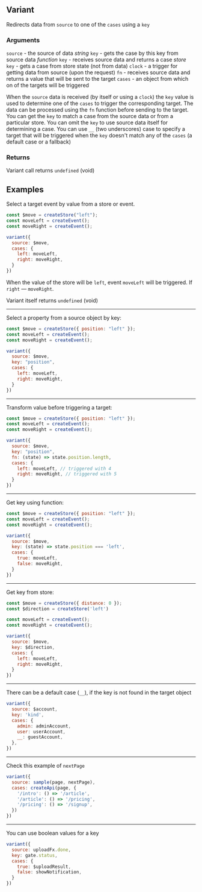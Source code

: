 ## Variant

Redirects data from `source` to one of the `cases` using a `key`

### Arguments

`source` - the source of data
*string* `key` - gets the case by this key from source data
*function* `key` - receives source data and returns a case
*store* `key` - gets a case from store state (not from data)
`clock` - a trigger for getting data from source (upon the request)
`fn` - receives source data and returns a value that will be sent to the target
`cases` - an object from which on of the targets will be triggered

When the `source` data is received (by itself or using a `clock`) the `key` value is used
to determine one of the `cases` to trigger the corresponding target. The data can be processed
using the `fn` function before sending to the target. You can get the `key` to match a case from
the source data or from a particular store. You can omit the `key` to use source data itself for
determining a case. You can use `__` (two underscores) case to specify a target that will be
triggered when the `key` doesn't match any of the `cases` (a default case or a fallback)

### Returns

Variant call returns `undefined` (void)

## Examples

Select a target event by value from a store or event.

```js
const $move = createStore("left");
const moveLeft = createEvent();
const moveRight = createEvent();

variant({
  source: $move,
  cases: {
    left: moveLeft,
    right: moveRight,
  }
})
```

When the value of the store will be `left`, event `moveLeft` will be triggered. If `right` — `moveRight`.

Variant itself returns `undefined` (void)

---

Select a property from a source object by key:

```js
const $move = createStore({ position: "left" });
const moveLeft = createEvent();
const moveRight = createEvent();

variant({
  source: $move,
  key: "position",
  cases: {
    left: moveLeft,
    right: moveRight,
  }
})
```

---

Transform value before triggering a target:

```js
const $move = createStore({ position: "left" });
const moveLeft = createEvent();
const moveRight = createEvent();

variant({
  source: $move,
  key: "position",
  fn: (state) => state.position.length,
  cases: {
    left: moveLeft, // triggered with 4
    right: moveRight, // triggered with 5
  }
})
```

---

Get key using function:

```js
const $move = createStore({ position: "left" });
const moveLeft = createEvent();
const moveRight = createEvent();

variant({
  source: $move,
  key: (state) => state.position === 'left',
  cases: {
    true: moveLeft,
    false: moveRight,
  }
})
```

---

Get key from store:

```js
const $move = createStore({ distance: 0 });
const $direction = createStore('left')

const moveLeft = createEvent();
const moveRight = createEvent();

variant({
  source: $move,
  key: $direction,
  cases: {
    left: moveLeft,
    right: moveRight,
  }
})
```

---

There can be a default case (`__`), if the key is not found in the target object

```js
variant({
  source: $account,
  key: 'kind',
  cases: {
    admin: adminAccount,
    user: userAccount,
    __: guestAccount,
  },
})
```

---

Check this example of `nextPage`

```js
variant({
  source: sample(page, nextPage),
  cases: createApi(page, {
    '/intro': () => '/article',
    '/article': () => '/pricing',
    '/pricing': () => '/signup',
  })
})
```

---

You can use boolean values for a key

```js
variant({
  source: uploadFx.done,
  key: gate.status,
  cases: {
    true: $uploadResult,
    false: showNotification,
  }
})
```
